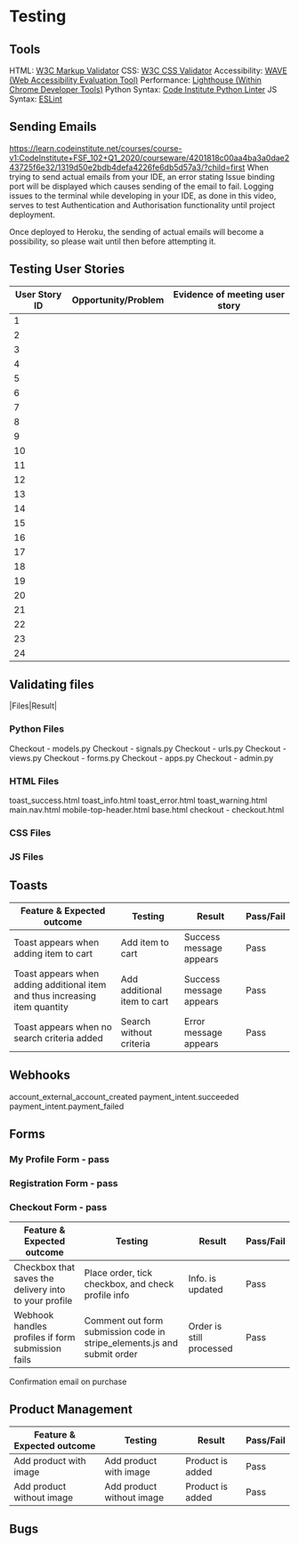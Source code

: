 # Testing

## Tools
HTML: [W3C Markup Validator](https://validator.w3.org/)
CSS: [W3C CSS Validator](https://jigsaw.w3.org/css-validator/)
Accessibility: [WAVE (Web Accessibility Evaluation Tool)](https://wave.webaim.org/)
Performance: [Lighthouse (Within Chrome Developer Tools)](https://developer.chrome.com/docs/lighthouse/overview/)
Python Syntax: [Code Institute Python Linter](https://pep8ci.herokuapp.com/)
JS Syntax: [ESLint](https://eslint.org/)

## Sending Emails
https://learn.codeinstitute.net/courses/course-v1:CodeInstitute+FSF_102+Q1_2020/courseware/4201818c00aa4ba3a0dae243725f6e32/1319d50e2bdb4defa4226fe6db5d57a3/?child=first
When trying to send actual emails from your IDE, an error stating Issue binding port will be displayed which causes sending of the email to fail. Logging issues to the terminal while developing in your IDE, as done in this video, serves to test Authentication and Authorisation functionality until project deployment.

Once deployed to Heroku, the sending of actual emails will become a possibility, so please wait until then before attempting it.

## Testing User Stories
|User Story ID|Opportunity/Problem|Evidence of meeting user story|
|-|-|-|
|1|||
|2|||
|3|||
|4|||
|5|||
|6|||
|7|||
|8|||
|9|||
|10|||
|11|||
|12|||
|13|||
|14|||
|15|||
|16|||
|17|||
|18|||
|19|||
|20|||
|21|||
|22|||
|23|||
|24|||

## Validating files
|Files|Result|


### Python Files
Checkout - models.py
Checkout - signals.py
Checkout - urls.py
Checkout - views.py
Checkout - forms.py
Checkout - apps.py
Checkout - admin.py

### HTML Files
toast_success.html
toast_info.html
toast_error.html
toast_warning.html
main.nav.html
mobile-top-header.html
base.html
checkout - checkout.html

### CSS Files

### JS Files

## Toasts
|Feature & Expected outcome|Testing|Result|Pass/Fail|
|-|-|-|-|
|Toast appears when adding item to cart|Add item to cart|Success message appears|Pass|
|Toast appears when adding additional item and thus increasing item quantity|Add additional item to cart|Success message appears|Pass|
|Toast appears when no search criteria added|Search without criteria|Error message appears|Pass|

## Webhooks
account_external_account_created
payment_intent.succeeded
payment_intent.payment_failed

## Forms
### My Profile Form - pass

### Registration Form - pass

### Checkout Form - pass
|Feature & Expected outcome|Testing|Result|Pass/Fail|
|-|-|-|-|
|Checkbox that saves the delivery into to your profile|Place order, tick checkbox, and check profile info|Info. is updated|Pass|
|Webhook handles profiles if form submission fails|Comment out form submission code in stripe_elements.js and submit order|Order is still processed|Pass|
Confirmation email on purchase

## Product Management
|Feature & Expected outcome|Testing|Result|Pass/Fail|
|-|-|-|-|
|Add product with image|Add product with image|Product is added|Pass|
|Add product without image|Add product without image|Product is added|Pass|


## Bugs
